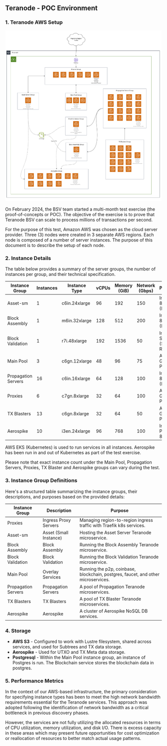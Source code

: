 ## Teranode - POC Environment

### 1. Teranode AWS Setup

![AWS - POC - Setup.png](AWS%20-%20POC%20-%20Setup.png)


On February 2024, the BSV team started a multi-month test exercise (the proof-of-concepts or POC). The objective of the exercise is to prove that Teranode BSV can scale to process millions of transactions per second.

For the purpose of this test, Amazon AWS was chosen as the cloud server provider. Three (3) nodes were created in 3 separate AWS regions. Each node is composed of a number of server instances. The purpose of this document is to describe the setup of each node.


### 2. Instance Details

The table below provides a summary of the server groups, the number of instances per group, and their technical specification.

| Instance Group      | Instances | Instance Type | vCPUs | Memory (GiB) | Network (Gbps) | Processor                             |
|---------------------|-----------|---------------|-------|--------------|----------------|---------------------------------------|
| Asset-sm            | 1         | c6in.24xlarge | 96    | 192          | 150            | Intel Xeon 8375C (Ice Lake)           |
| Block Assembly      | 1         | m6in.32xlarge | 128   | 512          | 200            | Intel Xeon 8375C (Ice Lake)           |
| Block Validation    | 1         | r7i.48xlarge  | 192   | 1536         | 50             | Intel Xeon Scalable (Sapphire Rapids) |
| Main Pool           | 3         | c6gn.12xlarge | 48    | 96           | 75             | AWS Graviton2 Processor               |
| Propagation Servers | 16        | c6in.16xlarge | 64    | 128          | 100            | Intel Xeon 8375C (Ice Lake)           |
| Proxies             | 6         | c7gn.8xlarge  | 32    | 64           | 100            | AWS Graviton3 Processor               |
| TX Blasters         | 13        | c6gn.8xlarge  | 32    | 64           | 50             | AWS Graviton2 Processor               |
| Aerospike           | 10        | i3en.24xlarge | 96    | 768          | 100            | Intel Xeon Platinum 8175              |

AWS EKS (Kubernetes) is used to run services in all instances. Aerospike has been run in and out of Kubernetes as part of the test exercise.

Please note that exact instance count under the Main Pool, Propagation Servers, Proxies, TX Blaster and Aerospike groups can vary during the test.

### 3. Instance Group Definitions

Here's a structured table summarizing the instance groups, their descriptions, and purposes based on the provided details:

| Instance Group      | Description                  | Purpose                                                                           |
|---------------------|------------------------------|-----------------------------------------------------------------------------------|
| Proxies             | Ingress Proxy Servers        | Managing region-to-region ingress traffic with Traefik k8s services.              |
| Asset-sm            | Asset (Small Instance)       | Hosting the Asset Server Teranode microservice.                                   |
| Block Assembly      | Block Assembly               | Running the Block Assembly Teranode microservice.                                 |
| Block Validation    | Block Validation             | Running the Block Validation Teranode microservice.                               |
| Main Pool           | Overlay Services             | Running the p2p, coinbase, blockchain, postgres, faucet, and other microservices. |
| Propagation Servers | Propagation Servers          | A pool of Propagation Teranode microservices.                                     |
| TX Blasters         | TX Blasters                  | A pool of TX Blaster Teranode microservices.                                      |
| Aerospike           | Aerospike                    | A cluster of Aerospike NoSQL DB services.                                         |


### 4. Storage

* **AWS S3** - Configured to work with Lustre filesystem, shared across services, and used for Subtrees and TX data storage.
* **Aerospike** - Used for UTXO and TX Meta data storage.
* **Postgresql** - Within the Main Pool instance group, an instance of Postgres is run. The Blockchain service stores the blockchain data in postgres.

### 5. Performance Metrics

In the context of our AWS-based infrastructure, the primary consideration for specifying instance types has been to meet the high network bandwidth requirements essential for the Teranode services. This approach was adopted following the identification of network bandwidth as a critical bottleneck in previous discovery phases.

However, the services are not fully utilizing the allocated resources in terms of CPU utilization, memory utilization, and disk I/O. There is excess capacity in these areas which may present future opportunities for cost optimization or reallocation of resources to better match actual usage patterns.

